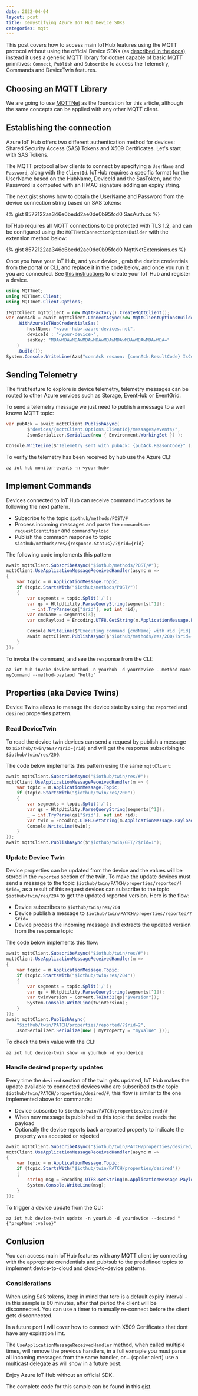```yaml
---
date: 2022-04-04
layout: post
title: Demystifying Azure IoT Hub Device SDKs
categories: mqtt
---
```


This post covers how to access main IoTHub features using the MQTT protocol without using the official Device SDKs (as [described in the docs](https://docs.microsoft.com/en-us/azure/iot-hub/iot-hub-mqtt-support)), instead it uses a generic MQTT library for dotnet capable of basic MQTT primitives: `Connect`, `Publish` and `Subscribe` to access the Telemetry, Commands and DeviceTwin features.

## Choosing an MQTT Library

We are going to use [MQTTNet](https://github.com/dotnet/mqttnet) as the foundation for this article, although the same concepts can be applied with any other MQTT client.

## Establishing the connection

Azure IoT Hub offers two different authentication method for devices: Shared Security Access (SAS) Tokens and X509 Certificates. Let's start with SAS Tokens.

The MQTT protocol allow clients to connect by specifying a `UserName` and `Password`, along with the `ClientId`. IoTHub requires a specific format for the UserName based on the HubName, DeviceId and the SasToken, and the Password is computed with an HMAC signature adding an expiry string.

The next gist shows how to obtain the UserName and Password from the device connection string based on SAS tokens:

{% gist 8572122aa346e6bedd2ae0de0b95fcd0 SasAuth.cs %}

IoTHub requires all MQTT connections to be protected with TLS 1.2, and can be configured using the `MQTTNetConnectionOptionsBuilder` with the extension method below:

{% gist 8572122aa346e6bedd2ae0de0b95fcd0 MqttNetExtensions.cs %}


Once you have your IoT Hub, and your device , grab the device credentials from the portal or CLI, and replace it in the code below, and once you run it you are connected. See [this instructions](https://docs.microsoft.com/en-us/azure/iot-develop/quickstart-send-telemetry-iot-hub?pivots=programming-language-ansi-c#register-a-device) to create your IoT Hub and register a device.

```cs
using MQTTnet;
using MQTTnet.Client;
using MQTTnet.Client.Options;

IMqttClient mqttClient = new MqttFactory().CreateMqttClient();
var connAck = await mqttClient.ConnectAsync(new MqttClientOptionsBuilder()
    .WithAzureIoTHubCredentialsSas(
        hostName: "<your-hub>.azure-devices.net",
        deviceId : "<your-device>",
        sasKey: "MDAwMDAwMDAwMDAwMDAwMDAwMDAwMDAwMDAwMDAwMDA="
    )
    .Build());
System.Console.WriteLine(Azs$"connAck resaon: {connAck.ResultCode} IsConnected: {mqttClient.IsConnected}");

```

## Sending Telemetry

The first feature to explore is device telemetry, telemetry messages can be routed to other Azure services such as Storage, EventHub or EventGrid. 

To send a telemetry message we just need to publish a message to a well known MQTT topic:

```cs
var pubAck = await mqttClient.PublishAsync(
        $"devices/{mqttClient.Options.ClientId}/messages/events/",
        JsonSerializer.Serialize(new { Environment.WorkingSet }) );

Console.WriteLine($"Telemetry sent with pubAck: {pubAck.ReasonCode}" );
```

To verify the telemetry has been received by hub use the Azure CLI: 

`az iot hub monitor-events -n <your-hub>`

## Implement Commands

Devices connected to IoT Hub can receive command invocations by following the next pattern.

- Subscribe to the topic `$iothub/methods/POST/#`
- Process incoming messages and parse the `commandName` `requestIdentifier` and `commandPayload`
- Publish the commadn response to topic `$iothub/methods/res/{response.Status}/?$rid={rid}`

The following code implements this pattern

```cs
await mqttClient.SubscribeAsync("$iothub/methods/POST/#");
mqttClient.UseApplicationMessageReceivedHandler(async m =>
{
    var topic = m.ApplicationMessage.Topic;
    if (topic.StartsWith("$iothub/methods/POST/"))
    {
        var segments = topic.Split('/');
        var qs = HttpUtility.ParseQueryString(segments[^1]);
        _ = int.TryParse(qs["$rid"], out int rid);
        var cmdName = segments[3];
        var cmdPayload = Encoding.UTF8.GetString(m.ApplicationMessage.Payload);

        Console.WriteLine($"Executing command {cmdName} with rid {rid} and payload {cmdPayload}");
        await mqttClient.PublishAsync($"$iothub/methods/res/200/?$rid={rid}", cmdPayload);
    }
});
```

To invoke the command, and see the response from the CLI:

`az iot hub invoke-device-method -n yourhub -d yourdevice --method-name myCommand --method-paylaod "Hello"`

## Properties (aka Device Twins)

Device Twins allows to manage the device state by using the `reported` and `desired` properties pattern. 

### Read DeviceTwin

To read the device twin devices can send a request by  publish a message to `$iothub/twin/GET/?$rid={rid}` and will get the response subscribing to `$iothub/twin/res/200`.

The code below implements this pattern using the same `mqttClient`:

```cs
await mqttClient.SubscribeAsync("$iothub/twin/res/#");
mqttClient.UseApplicationMessageReceivedHandler(m => {
    var topic = m.ApplicationMessage.Topic;
    if (topic.StartsWith("$iothub/twin/res/200"))
    {
        var segments = topic.Split('/');
        var qs = HttpUtility.ParseQueryString(segments[^1]);
        _ = int.TryParse(qs["$rid"], out int rid);
        var twin = Encoding.UTF8.GetString(m.ApplicationMessage.Payload);
        Console.WriteLine(twin);
    }
});
await mqttClient.PublishAsync($"$iothub/twin/GET/?$rid=1");
```

### Update Device Twin

Device properties can be updated from the device and the values will be stored in the `reported` section of the twin. To make the update devices must send a message to the topic `$iothub/twin/PATCH/properties/reported/?$rid=`, as a result of this request devices can subscribe to the topic `$iothub/twin/res/204` to get the updated reported version. Here is the flow:

- Device subscribes to `$iothub/twin/res/204`
- Device publish a message to `$iothub/twin/PATCH/properties/reported/?$rid=`
- Device process the incoming message and extracts the updated version from the response topic

The code below implements this flow:

```cs
await mqttClient.SubscribeAsync("$iothub/twin/res/#");
mqttClient.UseApplicationMessageReceivedHandler(m =>
{
    var topic = m.ApplicationMessage.Topic;
    if (topic.StartsWith("$iothub/twin/res/204"))
    {
        var segments = topic.Split('/');
        var qs = HttpUtility.ParseQueryString(segments[^1]);
        var twinVersion = Convert.ToInt32(qs["$version"]);
        System.Console.WriteLine(twinVersion);
    }
});
await mqttClient.PublishAsync(
    "$iothub/twin/PATCH/properties/reported/?$rid=2",
    JsonSerializer.Serialize(new { myProperty = "myValue" }));
```

To check the twin value with the CLI: 

`az iot hub device-twin show -n yourhub -d yourdevice`

### Handle desired property updates

Every time the `desired` section of the twin gets updated, IoT Hub makes the update available to connected devices who are subscribed to the topic `$iothub/twin/PATCH/properties/desired/#`, this flow is similar to the one implemented above for commands:

- Device subscribe to `$iothub/twin/PATCH/properties/desired/#`
- When new message is published to this topic the device reads the payload
- Optionally the device reports back a reported property to indicate the property was accepted or rejected

```cs
await mqttClient.SubscribeAsync("$iothub/twin/PATCH/properties/desired/#");
mqttClient.UseApplicationMessageReceivedHandler(async m =>
{
    var topic = m.ApplicationMessage.Topic;
    if (topic.StartsWith("$iothub/twin/PATCH/properties/desired"))
    {
        string msg = Encoding.UTF8.GetString(m.ApplicationMessage.Payload);
        System.Console.WriteLine(msg);
    }
});
```
To trigger a device update from the CLI: 

`az iot hub device-twin update -n yourhub -d yourdevice --desired "{'propName':value}"`

## Conlusion

You can access main IoTHub features with any MQTT client by connecting with the approprate crendentials and pub/sub to the  predefined topics to implement device-to-cloud and cloud-to-device patterns.

### Considerations

When using SaS tokens, keep in mind that tere is a default expiry interval - in this sample is 60 minutes, after that period the client will be disconnected. You can use a timer to manually re-connect before the client gets disconnected.

In a future port I will cover how to connect with X509 Certificates that dont have any expiration limt.

The `UseApplicationMessageReceivedHandler` method, when called multiple times, will remove the previous handlers, in a full exmaple you must parse all incoming messages from the same handler, or... (spoiler alert) use a multicast delegate as will show in a future post.

Enjoy Azure IoT Hub without an official SDK.

The complete code for this sample can be found in this [gist](https://gist.github.com/ridomin/8572122aa346e6bedd2ae0de0b95fcd0) 
